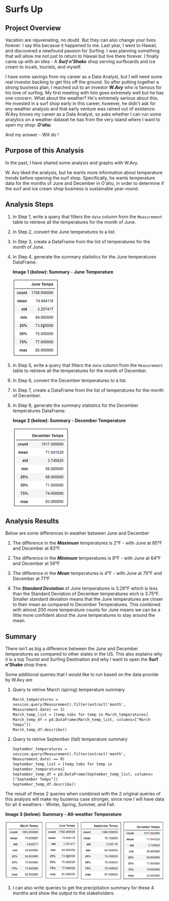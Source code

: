 # Surfs Up

## Project Overview
Vacation are rejuvenating, no doubt. But they can also change your lives forever. I say this becasue it happened to me. Last year, I went to Hawaii, and discovered a newfound passion for Surfing. I was planning something that will allow me not just to return to Hawaii but live there forever. I finally came up with an idea - A ***Surf n'Shake*** shop serving surfboards and ice cream to locals, tourists, and myself. 

I have some savings from my career as a Data Analyst, but I will need some real investor backing to get this off the ground. So after putting together a strong business plan, I reached out to an investor ***W.Avy*** who is famous for his love of surfing. My first meeting with him goes extremely well but he has one concern. What about the weather? He's extremely serious about this. He invested in a surf shop early in this career, however, he didn't ask for any weather analysis and that early venture was rained out of existence. W.Avy knows my career as a Data Analyst, so asks whether I can run some analytics on a weather dataset he has from the very island where I want to open my shop: ***O'ahu***. 

And my answer - Will do !

## Purpose of this Analysis

In the past, I have shared some analysis and graphs with W.Avy.

W. Avy liked the analysis, but he wants more information about temperature trends before opening the surf shop. Specifically, he wants temperature data for the months of June and December in O'ahu, in order to determine if the surf and ice cream shop business is sustainable year-round.

## Analysis Steps

1. In Step 1, write a query that filters the `date` column from the `Measurement` table to retrieve all the temperatures for the month of June.
2. In Step 2, convert the June temperatures to a list.
3. In Step 3, create a DataFrame from the list of temperatures for the month of June.
4. In Step 4, generate the summary statistics for the June temperatures DataFrame.

    **Image 1 (below): Summary - June Temperature**

    ![June Temp Summary](./Resources/June_temp_stats.png)

5. In Step 5, write a query that filters the `date` column from the `Measurement` table to retrieve all the temperatures for the month of December.
6. In Step 6, convert the December temperatures to a list.
7. In Step 7, create a DataFrame from the list of temperatures for the month of December.
8. In Step 8, generate the summary statistics for the December temperatures DataFrame.

    **Image 2 (below): Summary - December Temperature**

    ![June Temp Summary](./Resources/Dec_temp_stats.png)

## Analysis Results

Below are some differences in weather between June and December
1. The difference in the ***Maximum*** temperatures is 2°F - with June at 85°F and December at 83°F. 

2. The difference in the ***Minimum*** temperatures is 8°F - with June at 64°F and December at 56°F

3. The difference in the ***Mean*** temperatures is 4°F - with June at 75°F and December at 71°F

4. The ***Standard Deviation*** of June temperatures is 3.26°F which is less than the Standard Deviation of December temperatures wich is 3.75°F. Smaller standard deviation means that the June temperatures are closer to their mean as compared to December Temperatures. This combined with almost 200 more temperature counts for June means we can be a little more confident about the June temperatures to stay around the mean.

## Summary

There isn't as big a difference between the June and December temperatures as compared to other states in the US. This also explains why it is a top Tourist and Surfing Destination and why I want to open the **Surf n'Shake** shop there. 

Some additional queries that I would like to run based on the data provide by W.Avy are

1.  Query to retrive March (spring) temperature summary

    ```
    March_temperatures = session.query(Measurement).filter(extract('month', Measurement.date) == 3)
    March_temp_list = [temp.tobs for temp in March_temperatures]
    March_temp_df = pd.DataFrame(March_temp_list, columns=["March Temps"])
    March_temp_df.describe()
    ```
2. Query to retrive September (fall) temperature summary
    ```
    September_temperatures = session.query(Measurement).filter(extract('month', Measurement.date) == 9)
    September_temp_list = [temp.tobs for temp in September_temperatures]
    September_temp_df = pd.DataFrame(September_temp_list, columns=["September Temps"])
    September_temp_df.describe()
    ```

The result of these 2 queries when combined with the 2 original queries of this analysis will make my busienss case stronger, since now I will have data for all 4 weathers - Winter, Spring, Summer, and Fall.

**Image 3 (below): Summary - All-weather Temperature**

![All-weather Temp Summary](./Resources/All_weather_temp_stats.png)

3. I can also write queries to get the precipitation summary for these 4 months and show the output to the stakeholders.